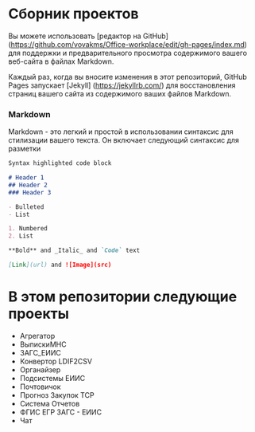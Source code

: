 # Сборник проектов

Вы можете использовать [редактор на GitHub] (https://github.com/vovakms/Office-workplace/edit/gh-pages/index.md) для поддержки и предварительного просмотра содержимого вашего веб-сайта в файлах Markdown.

Каждый раз, когда вы вносите изменения в этот репозиторий, GitHub Pages запускает [Jekyll] (https://jekyllrb.com/) для восстановления страниц вашего сайта из содержимого ваших файлов Markdown.
### Markdown

Markdown - это легкий и простой в использовании синтаксис для стилизации вашего текста. Он включает следующий синтаксис для разметки

```markdown
Syntax highlighted code block

# Header 1
## Header 2
### Header 3

- Bulleted
- List

1. Numbered
2. List

**Bold** and _Italic_ and `Code` text

[Link](url) and ![Image](src)
```
 
# В этом репозитории следующие проекты 

- Агрегатор
- ВыпискиМНС
- ЗАГС_ЕИИС
- Конвертор LDIF2CSV
- Органайзер
- Подсистемы ЕИИС
- Почтовичок
- Прогноз Закупок ТСР
- Система Отчетов
- ФГИС ЕГР ЗАГС - ЕИИС
- Чат
 
